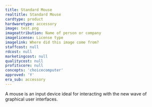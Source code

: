 ```yaml
---
title: Standard Mouse
realtitle: Standard Mouse
cardtype: product
hardwaretype: accessory
image: test.png
imageattribution: Name of person or company
imagelicense: License type
imagelink: Where did this image come from?
staffcost: null
rdcost: null
marketingcost: null
qualitycost: null
profitscore: null
concepts: 'choicecomputer'
approved: 'Y'
era_sub: accessory
---
```


A mouse is an input device ideal for interacting with the new wave of graphical user interfaces.
